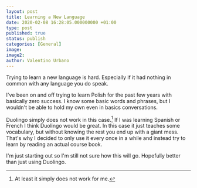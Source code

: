 ```yaml
---
layout: post
title: Learning a New Language
date: 2020-02-08 16:28:05.000000000 +01:00
type: post
published: true
status: publish
categories: [General]
image:
image2:
author: Valentino Urbano
---
```


Trying to learn a new language is hard. Especially if it had nothing in common with any language you do speak.

I've been on and off trying to learn Polish for the past few years with basically zero success. I know some basic words and phrases, but I wouldn't be able to hold my own even in basics conversations.

Duolingo simply does not work in this case.[^1] If I was learning Spanish or French I think Duolingo would be great. In this case it just teaches some vocabulary, but without knowing the rest you end up with a giant mess. That's why I decided to only use it every once in a while and instead try to learn by reading an actual course book.

I'm just starting out so I'm still not sure how this will go. Hopefully better than just using Duolingo.

[^1]: At least it simply does not work for me.
